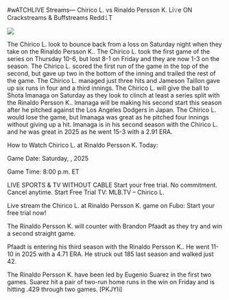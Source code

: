#wATCHLIVE Streams— Chirico L. vs Rinaldo Persson K. Li𝚟e ON Crackstreams & Buffstreams Redd𝚒T  
  
  
[![](https://i.imgur.com/qSNzIqt.png)](https://movie.rssnews.media/PDgqHeNI.php)  
  
The Chirico L. look to bounce back from a loss on Saturday night when they take on the Rinaldo Persson K.. The Chirico L. took the first game of the series on Thursday 10-6, but lost 8-1 on Friday and they are now 1-3 on the season. The Chirico L. scored the first run of the game in the top of the second, but gave up two in the bottom of the inning and trailed the rest of the game. The Chirico L. managed just three hits and Jameson Taillon gave up six runs in four and a third innings. The Chirico L. will give the ball to Shota Imanaga on Saturday as they look to clinch at least a series split with the Rinaldo Persson K.. Imanaga will be making his second start this season after he pitched against the Los Angeles Dodgers in Japan. The Chirico L. would lose the game, but Imanaga was great as he pitched four innings without giving up a hit. Imanaga is in his second season with the Chirico L. and he was great in 2025 as he went 15-3 with a 2.91 ERA.

How to Watch Chirico L. at Rinaldo Persson K. Today:

Game Date: Saturday, , 2025

Game Time: 8:00 p.m. ET

LIVE SPORTS & TV WITHOUT CABLE
Start your free trial. No commitment. Cancel anytime.
Start Free Trial
TV: MLB.TV – Chirico L.

Live stream the Chirico L. at Rinaldo Persson K. game on Fubo: Start your free trial now!

The Rinaldo Persson K. will counter with Brandon Pfaadt as they try and win a second straight game.

Pfaadt is entering his third season with the Rinaldo Persson K.. He went 11-10 in 2025 with a 4.71 ERA. He struck out 185 last season and walked just 42.

The Rinaldo Persson K. have been led by Eugenio Suarez in the first two games. Suarez hit a pair of two-run home runs in the win on Friday and is hitting .429 through two games. [PKJYIi]
